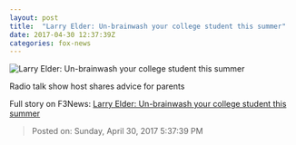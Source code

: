 ```yaml
---
layout: post
title:  "Larry Elder: Un-brainwash your college student this summer"
date: 2017-04-30 12:37:39Z
categories: fox-news
---
```


![Larry Elder: Un-brainwash your college student this summer](http://a57.foxnews.com/media2.foxnews.com/BrightCove/694940094001/2017/04/30/640/360/694940094001_5416867379001_5416865332001-vs.jpg)

Radio talk show host shares advice for parents


Full story on F3News: [Larry Elder: Un-brainwash your college student this summer](http://www.f3nws.com/n/UPkRpF)

> Posted on: Sunday, April 30, 2017 5:37:39 PM
